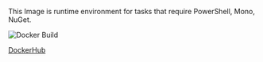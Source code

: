This Image is runtime environment for tasks that require PowerShell, Mono, NuGet.

![Docker Build](https://github.com/yuraant/powershell-mono-git/actions/workflows/docker-image.yml/badge.svg?branch=master)

[DockerHub](https://hub.docker.com/r/yabramkin/powershell-mono-git)
